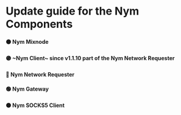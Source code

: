 # Update guide for the Nym Components
#### 🟠 Nym Mixnode 
#### 🟣 ~Nym Client~ since v1.1.10 part of the Nym Network Requester
#### 🔵 Nym Network Requester
#### 🟢 Nym Gateway
#### ⚫ Nym SOCKS5 Client
